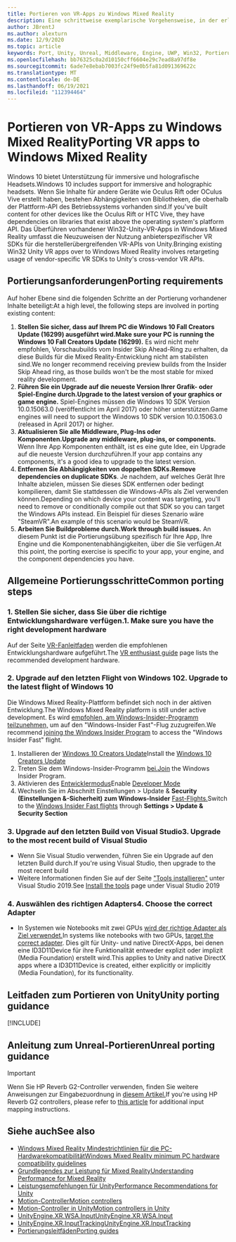 ```yaml
---
title: Portieren von VR-Apps zu Windows Mixed Reality
description: Eine schrittweise exemplarische Vorgehensweise, in der erläutert wird, wie eine vorhandene immersive Anwendung in Windows Mixed Reality portiert wird.
author: JBrentJ
ms.author: alexturn
ms.date: 12/9/2020
ms.topic: article
keywords: Port, Unity, Unreal, Middleware, Engine, UWP, Win32, Portierung, HoloLens 1. Generation, Mixed Reality-Headset, Windows Mixed Reality-Headset, Migration, Windows 10, Eingabezuordnung,
ms.openlocfilehash: bb76325c0a2d10150cff6604e29c7ead8a97df8e
ms.sourcegitcommit: 6ade7e8ebab7003fc24f9e0b5fa81d091369622c
ms.translationtype: MT
ms.contentlocale: de-DE
ms.lasthandoff: 06/19/2021
ms.locfileid: "112394464"
---
```

# <a name="porting-vr-apps-to-windows-mixed-reality"></a><span data-ttu-id="f4465-104">Portieren von VR-Apps zu Windows Mixed Reality</span><span class="sxs-lookup"><span data-stu-id="f4465-104">Porting VR apps to Windows Mixed Reality</span></span>

<span data-ttu-id="f4465-105">Windows 10 bietet Unterstützung für immersive und holografische Headsets.</span><span class="sxs-lookup"><span data-stu-id="f4465-105">Windows 10 includes support for immersive and holographic headsets.</span></span> <span data-ttu-id="f4465-106">Wenn Sie Inhalte für andere Geräte wie Oculus Rift oder OCulus Vive erstellt haben, bestehen Abhängigkeiten von Bibliotheken, die oberhalb der Plattform-API des Betriebssystems vorhanden sind.</span><span class="sxs-lookup"><span data-stu-id="f4465-106">If you've built content for other devices like the Oculus Rift or HTC Vive, they have dependencies on libraries that exist above the operating system's platform API.</span></span> <span data-ttu-id="f4465-107">Das Überführen vorhandener Win32-Unity-VR-Apps in Windows Mixed Reality umfasst die Neuzuweisen der Nutzung anbieterspezifischer VR SDKs für die herstellerübergreifenden VR-APIs von Unity.</span><span class="sxs-lookup"><span data-stu-id="f4465-107">Bringing existing Win32 Unity VR apps over to Windows Mixed Reality involves retargeting usage of vendor-specific VR SDKs to Unity's cross-vendor VR APIs.</span></span>

## <a name="porting-requirements"></a><span data-ttu-id="f4465-108">Portierungsanforderungen</span><span class="sxs-lookup"><span data-stu-id="f4465-108">Porting requirements</span></span>

<span data-ttu-id="f4465-109">Auf hoher Ebene sind die folgenden Schritte an der Portierung vorhandener Inhalte beteiligt:</span><span class="sxs-lookup"><span data-stu-id="f4465-109">At a high level, the following steps are involved in porting existing content:</span></span>
1. <span data-ttu-id="f4465-110">**Stellen Sie sicher, dass auf Ihrem PC die Windows 10 Fall Creators Update (16299) ausgeführt wird.**</span><span class="sxs-lookup"><span data-stu-id="f4465-110">**Make sure your PC is running the Windows 10 Fall Creators Update (16299).**</span></span> <span data-ttu-id="f4465-111">Es wird nicht mehr empfohlen, Vorschaubuilds vom Insider Skip Ahead-Ring zu erhalten, da diese Builds für die Mixed Reality-Entwicklung nicht am stabilsten sind.</span><span class="sxs-lookup"><span data-stu-id="f4465-111">We no longer recommend receiving preview builds from the Insider Skip Ahead ring, as those builds won't be the most stable for mixed reality development.</span></span>
2. <span data-ttu-id="f4465-112">**Führen Sie ein Upgrade auf die neueste Version Ihrer Grafik- oder Spiel-Engine durch.**</span><span class="sxs-lookup"><span data-stu-id="f4465-112">**Upgrade to the latest version of your graphics or game engine.**</span></span> <span data-ttu-id="f4465-113">Spiel-Engines müssen die Windows 10 SDK Version 10.0.15063.0 (veröffentlicht im April 2017) oder höher unterstützen.</span><span class="sxs-lookup"><span data-stu-id="f4465-113">Game engines will need to support the Windows 10 SDK version 10.0.15063.0 (released in April 2017) or higher.</span></span>
3. <span data-ttu-id="f4465-114">**Aktualisieren Sie alle Middleware, Plug-Ins oder Komponenten.**</span><span class="sxs-lookup"><span data-stu-id="f4465-114">**Upgrade any middleware, plug-ins, or components.**</span></span> <span data-ttu-id="f4465-115">Wenn Ihre App Komponenten enthält, ist es eine gute Idee, ein Upgrade auf die neueste Version durchzuführen.</span><span class="sxs-lookup"><span data-stu-id="f4465-115">If your app contains any components, it's a good idea to upgrade to the latest version.</span></span>
4. <span data-ttu-id="f4465-116">**Entfernen Sie Abhängigkeiten von doppelten SDKs.**</span><span class="sxs-lookup"><span data-stu-id="f4465-116">**Remove dependencies on duplicate SDKs**.</span></span> <span data-ttu-id="f4465-117">Je nachdem, auf welches Gerät Ihre Inhalte abzielen, müssen Sie dieses SDK entfernen oder bedingt kompilieren, damit Sie stattdessen die Windows-APIs als Ziel verwenden können.</span><span class="sxs-lookup"><span data-stu-id="f4465-117">Depending on which device your content was targeting, you'll need to remove or conditionally compile out that SDK so you can target the Windows APIs instead.</span></span> <span data-ttu-id="f4465-118">Ein Beispiel für dieses Szenario wäre "SteamVR".</span><span class="sxs-lookup"><span data-stu-id="f4465-118">An example of this scenario would be SteamVR.</span></span>
5. <span data-ttu-id="f4465-119">**Arbeiten Sie Buildprobleme durch.**</span><span class="sxs-lookup"><span data-stu-id="f4465-119">**Work through build issues.**</span></span> <span data-ttu-id="f4465-120">An diesem Punkt ist die Portierungsübung spezifisch für Ihre App, Ihre Engine und die Komponentenabhängigkeiten, über die Sie verfügen.</span><span class="sxs-lookup"><span data-stu-id="f4465-120">At this point, the porting exercise is specific to your app, your engine, and the component dependencies you have.</span></span>

## <a name="common-porting-steps"></a><span data-ttu-id="f4465-121">Allgemeine Portierungsschritte</span><span class="sxs-lookup"><span data-stu-id="f4465-121">Common porting steps</span></span>

### <a name="1-make-sure-you-have-the-right-development-hardware"></a><span data-ttu-id="f4465-122">1. Stellen Sie sicher, dass Sie über die richtige Entwicklungshardware verfügen.</span><span class="sxs-lookup"><span data-stu-id="f4465-122">1. Make sure you have the right development hardware</span></span>

<span data-ttu-id="f4465-123">Auf der Seite [VR-Fanleitfaden](/windows/mixed-reality/enthusiast-guide/windows-mixed-reality-minimum-pc-hardware-compatibility-guidelines) werden die empfohlenen Entwicklungshardware aufgeführt.</span><span class="sxs-lookup"><span data-stu-id="f4465-123">The [VR enthusiast guide](/windows/mixed-reality/enthusiast-guide/windows-mixed-reality-minimum-pc-hardware-compatibility-guidelines) page lists the recommended development hardware.</span></span>

### <a name="2-upgrade-to-the-latest-flight-of-windows-10"></a><span data-ttu-id="f4465-124">2. Upgrade auf den letzten Flight von Windows 10</span><span class="sxs-lookup"><span data-stu-id="f4465-124">2. Upgrade to the latest flight of Windows 10</span></span>

<span data-ttu-id="f4465-125">Die Windows Mixed Reality-Plattform befindet sich noch in der aktiven Entwicklung.</span><span class="sxs-lookup"><span data-stu-id="f4465-125">The Windows Mixed Reality platform is still under active development.</span></span> <span data-ttu-id="f4465-126">Es wird [empfohlen, am Windows-Insider-Programm teilzunehmen,](https://insider.windows.com/) um auf den "Windows-Insider Fast"-Flug zuzugreifen.</span><span class="sxs-lookup"><span data-stu-id="f4465-126">We recommend [joining the Windows Insider Program](https://insider.windows.com/) to access the "Windows Insider Fast" flight.</span></span>
1. <span data-ttu-id="f4465-127">Installieren der [Windows 10 Creators Update](https://www.microsoft.com/software-download/windows10)</span><span class="sxs-lookup"><span data-stu-id="f4465-127">Install the [Windows 10 Creators Update](https://www.microsoft.com/software-download/windows10)</span></span>
2. <span data-ttu-id="f4465-128">Treten Sie dem Windows-Insider-Programm [bei.](https://insider.windows.com/)</span><span class="sxs-lookup"><span data-stu-id="f4465-128">[Join](https://insider.windows.com/) the Windows Insider Program.</span></span>
3. <span data-ttu-id="f4465-129">Aktivieren des [Entwicklermodus](/windows/uwp/get-started/enable-your-device-for-development)</span><span class="sxs-lookup"><span data-stu-id="f4465-129">Enable [Developer Mode](/windows/uwp/get-started/enable-your-device-for-development)</span></span>
4. <span data-ttu-id="f4465-130">Wechseln Sie im Abschnitt Einstellungen > Update & **Security (Einstellungen &-Sicherheit) zum Windows-Insider** [Fast-Flights.](/archive/blogs/uktechnet/joining-insider-preview)</span><span class="sxs-lookup"><span data-stu-id="f4465-130">Switch to the [Windows Insider Fast flights](/archive/blogs/uktechnet/joining-insider-preview) through **Settings > Update & Security Section**</span></span>

### <a name="3-upgrade-to-the-most-recent-build-of-visual-studio"></a><span data-ttu-id="f4465-131">3. Upgrade auf den letzten Build von Visual Studio</span><span class="sxs-lookup"><span data-stu-id="f4465-131">3. Upgrade to the most recent build of Visual Studio</span></span>
* <span data-ttu-id="f4465-132">Wenn Sie Visual Studio verwenden, führen Sie ein Upgrade auf den letzten Build durch.</span><span class="sxs-lookup"><span data-stu-id="f4465-132">If you're using Visual Studio, then upgrade to the most recent build</span></span>
* <span data-ttu-id="f4465-133">Weitere Informationen finden Sie auf der Seite ["Tools installieren"](../install-the-tools.md#installation-checklist) unter Visual Studio 2019.</span><span class="sxs-lookup"><span data-stu-id="f4465-133">See [Install the tools](../install-the-tools.md#installation-checklist) page under Visual Studio 2019</span></span>

### <a name="4-choose-the-correct-adapter"></a><span data-ttu-id="f4465-134">4. Auswählen des richtigen Adapters</span><span class="sxs-lookup"><span data-stu-id="f4465-134">4. Choose the correct Adapter</span></span>
* <span data-ttu-id="f4465-135">In Systemen wie Notebooks mit zwei GPUs [wird der richtige Adapter als Ziel verwendet.](../native/rendering-in-directx.md#hybrid-graphics-pcs-and-mixed-reality-applications)</span><span class="sxs-lookup"><span data-stu-id="f4465-135">In systems like notebooks with two GPUs, [target the correct adapter](../native/rendering-in-directx.md#hybrid-graphics-pcs-and-mixed-reality-applications).</span></span> <span data-ttu-id="f4465-136">Dies gilt für Unity- und native DirectX-Apps, bei denen eine ID3D11Device für ihre Funktionalität entweder explizit oder implizit (Media Foundation) erstellt wird.</span><span class="sxs-lookup"><span data-stu-id="f4465-136">This applies to Unity and native DirectX apps where a ID3D11Device is created, either explicitly or implicitly (Media Foundation), for its functionality.</span></span>

## <a name="unity-porting-guidance"></a><span data-ttu-id="f4465-137">Leitfaden zum Portieren von Unity</span><span class="sxs-lookup"><span data-stu-id="f4465-137">Unity porting guidance</span></span>

[!INCLUDE[](includes/unity-porting-guidance.md)]

## <a name="unreal-porting-guidance"></a><span data-ttu-id="f4465-138">Anleitung zum Unreal-Portieren</span><span class="sxs-lookup"><span data-stu-id="f4465-138">Unreal porting guidance</span></span>

> [!IMPORTANT]
> <span data-ttu-id="f4465-139">Wenn Sie HP Reverb G2-Controller verwenden, finden Sie weitere Anweisungen zur Eingabezuordnung in [diesem Artikel.](../unreal/unreal-reverb-g2-controllers.md)</span><span class="sxs-lookup"><span data-stu-id="f4465-139">If you're using HP Reverb G2 controllers, please refer to [this article](../unreal/unreal-reverb-g2-controllers.md) for additional input mapping instructions.</span></span>

## <a name="see-also"></a><span data-ttu-id="f4465-140">Siehe auch</span><span class="sxs-lookup"><span data-stu-id="f4465-140">See also</span></span>
* [<span data-ttu-id="f4465-141">Windows Mixed Reality Mindestrichtlinien für die PC-Hardwarekompatibilität</span><span class="sxs-lookup"><span data-stu-id="f4465-141">Windows Mixed Reality minimum PC hardware compatibility guidelines</span></span>](/windows/mixed-reality/enthusiast-guide/windows-mixed-reality-minimum-pc-hardware-compatibility-guidelines)
* [<span data-ttu-id="f4465-142">Grundlegendes zur Leistung für Mixed Reality</span><span class="sxs-lookup"><span data-stu-id="f4465-142">Understanding Performance for Mixed Reality</span></span>](../platform-capabilities-and-apis/understanding-performance-for-mixed-reality.md)
* [<span data-ttu-id="f4465-143">Leistungsempfehlungen für Unity</span><span class="sxs-lookup"><span data-stu-id="f4465-143">Performance Recommendations for Unity</span></span>](../unity/performance-recommendations-for-unity.md)
* [<span data-ttu-id="f4465-144">Motion-Controller</span><span class="sxs-lookup"><span data-stu-id="f4465-144">Motion controllers</span></span>](../../design/motion-controllers.md)
* [<span data-ttu-id="f4465-145">Motion-Controller in Unity</span><span class="sxs-lookup"><span data-stu-id="f4465-145">Motion controllers in Unity</span></span>](../unity/motion-controllers-in-unity.md)
* [<span data-ttu-id="f4465-146">UnityEngine.XR.WSA.Input</span><span class="sxs-lookup"><span data-stu-id="f4465-146">UnityEngine.XR.WSA.Input</span></span>](https://docs.unity3d.com/ScriptReference/XR.WSA.Input.InteractionManager.html)
* [<span data-ttu-id="f4465-147">UnityEngine.XR.InputTracking</span><span class="sxs-lookup"><span data-stu-id="f4465-147">UnityEngine.XR.InputTracking</span></span>](https://docs.unity3d.com/ScriptReference/XR.InputTracking.html)
* [<span data-ttu-id="f4465-148">Portierungsleitfäden</span><span class="sxs-lookup"><span data-stu-id="f4465-148">Porting guides</span></span>](porting-guides.md)